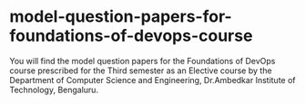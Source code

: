 # model-question-papers-for-foundations-of-devops-course
You will find the model question papers for the Foundations of DevOps course prescribed for the Third semester as an Elective course by the Department of Computer Science and Engineering, Dr.Ambedkar Institute of Technology, Bengaluru. 
